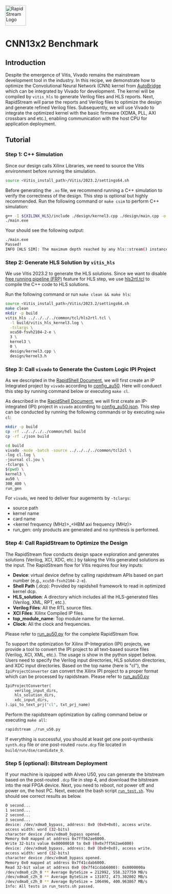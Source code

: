 <!--
Copyright (c) 2024 RapidStream Design Automation, Inc. and contributors.  All rights reserved.
The contributor(s) of this file has/have agreed to the RapidStream Contributor License Agreement.
-->

<img src="https://imagedelivery.net/AU8IzMTGgpVmEBfwPILIgw/1b565657-df33-41f9-f29e-0d539743e700/128" width="64px" alt="RapidStream Logo" />

# CNN13x2 Benchmark

## Introduction

Despite the emergence of Vitis, Vivado remains the mainstream development tool in the industry.
In this recipe, we demonstrate how to optimize the Convolutional Neural Network (CNN) kernel from [AutoBridge](https://github.com/UCLA-VAST/AutoBridge/tree/master/archive/benchmarks/CNN) which can be integrated by Vivado for development. The kernel will be compiled by `vitis_hls` to generate Verilog files and HLS reports. Next, RapidStream will parse the reports and Verilog files to optimize the design and generate refined Verilog files. Subsequently, we will use Vivado to integrate the optimized kernel with the basic firmware (XDMA, PLL, AXI crossbars and etc.), enabling communication with the host CPU for application deployment.



## Tutorial

### Step 1: C++ Simulation

Since our
design calls Xilinx Libraries, we need to source the Vitis environment before running the simulation.

```bash
source <Vitis_install_path>/Vitis/2023.2/settings64.sh
```

Before generating the `.xo` file, we recommend running a C++ simulation to verify the correctness of the design. This step is optional but highly recommended. Run the following command or `make csim` to perform C++ simulation:

```bash
g++ -I ${XILINX_HLS}/include ./design/kernel3.cpp ./design/main.cpp -o main.exe
./main.exe
```

Your should see the following output:

```bash
./main.exe
Passed!
INFO [HLS SIM]: The maximum depth reached by any hls::stream() instance in the design is 32768
```

### Step 2: Generate HLS Solution by `vitis_hls`

We use Vitis 2023.2 to generate the HLS solutions. Since we want to disable [free running pipeline (FRP)](https://www.xilinx.com/htmldocs/xilinx2021_2/hls-guidance/200-1553.html) feature for HLS step, we use [hls2rtl.tcl](../../../../common/tcl/hls2rtl.tcl) to compile the C++ code to HLS solutions.

Run the following command or run `make clean && make hls`:

```bash
source <Vitis_install_path>/Vitis/2023.2/settings64.sh
make clean
mkdir -p build
vitis_hls ../../../../common/tcl/hls2rtl.tcl \
  -l build/vitis_hls_kernel3.log \
  -tclargs \
  xcu50-fsvh2104-2-e \
  3 \
  kernel3 \
  0 \
  design/kernel3.cpp \
  design/kernel3.h
```

### Step 3: Call `vivado` to Generate the Custom Logic IPI Project

As we descripted in the [RapidShell Document](../README.md), we will first create an IP Integrated project by `vivado` according to [config_au50](./json/config_au50.json). Here will conduect this step by running command below or executing `make cl`.

As described in the [RapidShell Document](../README.md), we will first create an IP-integrated (IPI) project in `vivado` according to [config_au50.json](./json/config_au50.json). This step can be conducted by running the following commands or by executing `make cl`:

```bash
mkdir -p build
cp -rf ../../../../common/hdl build
cp -rf ./json build

cd build
vivado -mode -batch -source ../../../../common/tcl2cl \
-log cl.log \
-journal cl.jou \
-tclargs \
$(pwd) \
kernel3 \
au50 \
300_400 \
run_gen
```

For `vivado`, we need to deliver four augements by `-tclargs`:
- source path
- kernel name
- card name
- <kernel frequency (MHz)>_<HBM axi frequency (MHz)>
- run_gen: only products are generated and no synthesis is performed.



### Step 4: Call RapidStream to Optimize the Design

The RapidStream flow conducts design space exploration and generates solutions (Verilog, XCI, XDC, etc.) by taking the Vitis generated solutions as the input. The RapidStream flow for Vitis requires four key inputs:

- **Device**: virtual device define by calling rapidstream APIs based on part number (e.g., `xcu50-fsvh2104-2-e`).
- **Shell Path** (.dcp): Provided by rapidshell framework to read in optimized kernel dcp.
- **HLS_solution**: A directory which includes all the HLS-generated files (Verilog, XML, RPT, etc.).
- **Verilog Files**: All the RTL source files.
- **XCI Files**: Xilinx Compiled IP files.
- **top_module_name**: Top module name for the kernel.
- **Clock**: All the clock and frequencies.

Please refer to [run_au50.py](./run_au50.py) for the complete RapidStream flow.

To support the optimization for Xilinx IP-Integration (IPI) projects, we provide a tool to convert the IPI project to all text-based source files (Verilog, XCI, XML, etc.).
The usage is show in the python sippet below.
Users need to specify the Verilog input directories, HLS solution directories, and XDC input directories.
Based on the top name (here is "cl"), the `IpiProjectConverter` can convert the Xilinx IPI project to a proper format which can be processed by rapidsteam. Please refer to [run_au50.py](./run_au50.py)

```python
IpiProjectConverter(
    verilog_input_dirs,
    hls_solution_dirs,
    xdc_input_dirs,
).ipi_to_text_prj("cl", txt_prj_name)
```

Perform the rapidstream optimization by calling command below or executing `make all`:

```bash
rapidstream ./run_u50.py
```

If everything is successful, you should at least get one post-synthesis `synth.dcp` file or one post-routed `route.dcp` file located in `build/run/dse/candidate_0`.


### Step 5 (optional): Bitstream Deployment

If your machine is iquipped with Alveo U50, you can generate the bitstream based on the post-routed `.dcp` file in step 4, and download the bitstream into the real FPGA device. Next, you need to reboot, not power off and power on, the host PC. Next, execute the bash script [`run_test.sh`](./host/run_test.sh). You should see correct results as below.

```bash
0 second...
1 second...
2 second...
3 second...
device: /dev/xdma0_bypass, address: 0x0 (0x0+0x0), access write.
access width: word (32-bits)
character device /dev/xdma0_bypass opened.
Memory 0x0 mapped at address 0x7ff562ae6000.
Write 32-bits value 0x00000010 to 0x0 (0x0x7ff562ae6000)
device: /dev/xdma0_bypass, address: 0x0 (0x0+0x0), access write.
access width: word (32-bits)
character device /dev/xdma0_bypass opened.
Memory 0x0 mapped at address 0x7f41cdab6000.
Read 32-bit value at address 0x0 (0x7f41cdab6000): 0x0000000a
/dev/xdma0_c2h_0 ** Average ByteSize = 212992, 558.327759 MB/s
/dev/xdma0_c2h_0 ** Average ByteSize = 131072, 473.302002 MB/s
/dev/xdma0_c2h_0 ** Average ByteSize = 106496, 400.963867 MB/s
Info: All tests in run_tests.sh passed.
```
